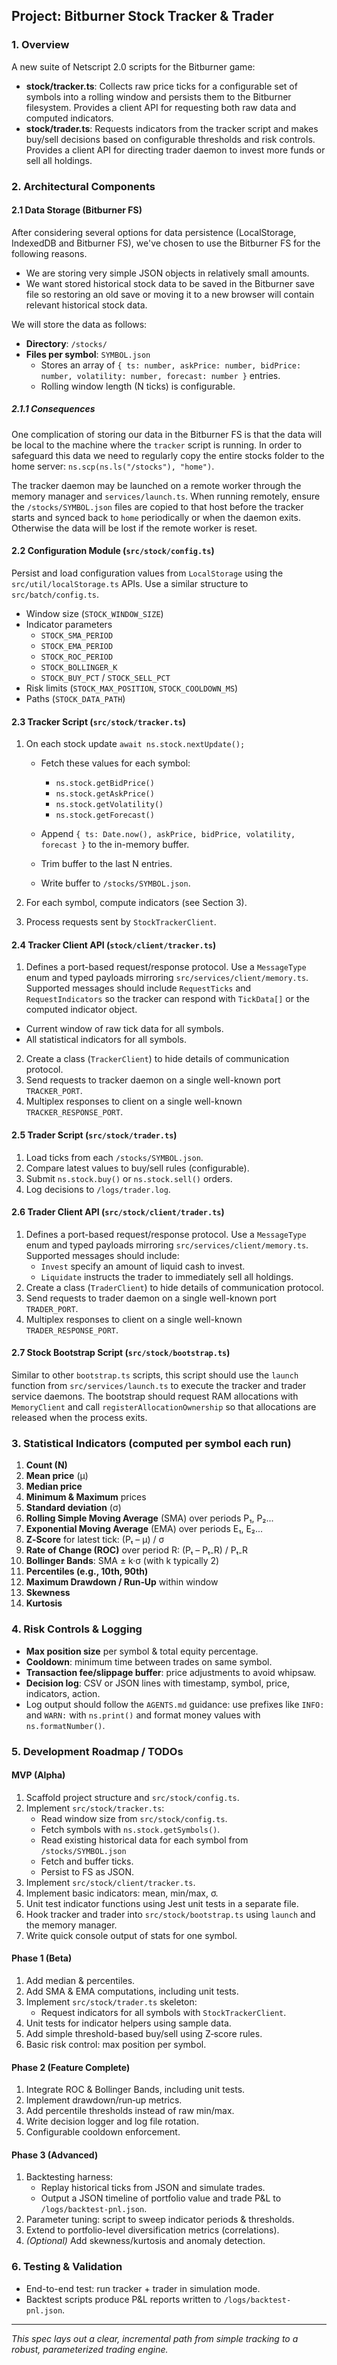 ## Project: Bitburner Stock Tracker & Trader

### 1. Overview

A new suite of Netscript 2.0 scripts for the Bitburner game:

- **stock/tracker.ts**: Collects raw price ticks for a configurable set of
  symbols into a rolling window and persists them to the Bitburner
  filesystem. Provides a client API for requesting both raw data and
  computed indicators.
- **stock/trader.ts**: Requests indicators from the tracker script and
  makes buy/sell decisions based on configurable thresholds and risk
  controls. Provides a client API for directing trader daemon to
  invest more funds or sell all holdings.

### 2. Architectural Components

#### 2.1 Data Storage (Bitburner FS)

After considering several options for data persistence (LocalStorage,
IndexedDB and Bitburner FS), we've chosen to use the Bitburner FS for
the following reasons.

- We are storing very simple JSON objects in relatively small amounts.
- We want stored historical stock data to be saved in the Bitburner
  save file so restoring an old save or moving it to a new browser
  will contain relevant historical stock data.

We will store the data as follows:

- **Directory**: `/stocks/`
- **Files per symbol**: `SYMBOL.json`
  - Stores an array of `{ ts: number, askPrice: number, bidPrice: number, volatility: number, forecast: number }` entries.
  - Rolling window length (N ticks) is configurable.

##### 2.1.1 Consequences

One complication of storing our data in the Bitburner FS is that the
data will be local to the machine where the `tracker` script is
running. In order to safeguard this data we need to regularly copy
the entire stocks folder to the home server:
`ns.scp(ns.ls("/stocks"), "home")`.

The tracker daemon may be launched on a remote worker through the
memory manager and `services/launch.ts`. When running remotely, ensure
the `/stocks/SYMBOL.json` files are copied to that host before the
tracker starts and synced back to `home` periodically or when the
daemon exits. Otherwise the data will be lost if the remote worker is
reset.

#### 2.2 Configuration Module (`src/stock/config.ts`)

Persist and load configuration values from `LocalStorage` using the
`src/util/localStorage.ts` APIs. Use a similar structure to
`src/batch/config.ts`.

- Window size (`STOCK_WINDOW_SIZE`)
- Indicator parameters
  - `STOCK_SMA_PERIOD`
  - `STOCK_EMA_PERIOD`
  - `STOCK_ROC_PERIOD`
  - `STOCK_BOLLINGER_K`
  - `STOCK_BUY_PCT` / `STOCK_SELL_PCT`
- Risk limits (`STOCK_MAX_POSITION`, `STOCK_COOLDOWN_MS`)
- Paths (`STOCK_DATA_PATH`)

#### 2.3 Tracker Script (`src/stock/tracker.ts`)

1. On each stock update `await ns.stock.nextUpdate();`
   - Fetch these values for each symbol:
     - `ns.stock.getBidPrice()`
     - `ns.stock.getAskPrice()`
     - `ns.stock.getVolatility()`
     - `ns.stock.getForecast()`

   - Append `{ ts: Date.now(), askPrice, bidPrice, volatility, forecast }` to the in-memory buffer.
   - Trim buffer to the last N entries.
   - Write buffer to `/stocks/SYMBOL.json`.

2. For each symbol, compute indicators (see Section 3).
3. Process requests sent by `StockTrackerClient`.

#### 2.4 Tracker Client API (`stock/client/tracker.ts`)

1. Defines a port-based request/response protocol. Use a `MessageType`
   enum and typed payloads mirroring
   `src/services/client/memory.ts`. Supported messages should include
   `RequestTicks` and `RequestIndicators` so the tracker can respond
   with `TickData[]` or the computed indicator object.

- Current window of raw tick data for all symbols.
- All statistical indicators for all symbols.

2. Create a class (`TrackerClient`) to hide details of
   communication protocol.
3. Send requests to tracker daemon on a single well-known port `TRACKER_PORT`.
4. Multiplex responses to client on a single well-known `TRACKER_RESPONSE_PORT`.

#### 2.5 Trader Script (`src/stock/trader.ts`)

1. Load ticks from each `/stocks/SYMBOL.json`.
2. Compare latest values to buy/sell rules (configurable).
3. Submit `ns.stock.buy()` or `ns.stock.sell()` orders.
4. Log decisions to `/logs/trader.log`.

#### 2.6 Trader Client API (`src/stock/client/trader.ts`)

1. Defines a port-based request/response protocol. Use a `MessageType`
   enum and typed payloads mirroring
   `src/services/client/memory.ts`. Supported messages should include:
   - `Invest` specify an amount of liquid cash to invest.
   - `Liquidate` instructs the trader to immediately sell all
     holdings.
2. Create a class (`TraderClient`) to hide details of communication
   protocol.
3. Send requests to trader daemon on a single well-known port `TRADER_PORT`.
4. Multiplex responses to client on a single well-known `TRADER_RESPONSE_PORT`.

#### 2.7 Stock Bootstrap Script (`src/stock/bootstrap.ts`)

Similar to other `bootstrap.ts` scripts, this script should use the
`launch` function from `src/services/launch.ts` to execute the tracker
and trader service daemons. The bootstrap should request RAM
allocations with `MemoryClient` and call
`registerAllocationOwnership` so that allocations are released when the
process exits.

### 3. Statistical Indicators (computed per symbol each run)

1. **Count (N)**
2. **Mean price** (μ)
3. **Median price**
4. **Minimum & Maximum** prices
5. **Standard deviation** (σ)
6. **Rolling Simple Moving Average** (SMA) over periods P₁, P₂...
7. **Exponential Moving Average** (EMA) over periods E₁, E₂...
8. **Z‑Score** for latest tick: (Pₜ – μ) / σ
9. **Rate of Change (ROC)** over period R: (Pₜ – Pₜ₋R) / Pₜ₋R
10. **Bollinger Bands**: SMA ± k·σ (with k typically 2)
11. **Percentiles (e.g., 10th, 90th)**
12. **Maximum Drawdown / Run‑Up** within window
13. **Skewness**
14. **Kurtosis**

### 4. Risk Controls & Logging

- **Max position size** per symbol & total equity percentage.
- **Cooldown**: minimum time between trades on same symbol.
- **Transaction fee/slippage buffer**: price adjustments to avoid whipsaw.
- **Decision log**: CSV or JSON lines with timestamp, symbol, price, indicators, action.
- Log output should follow the `AGENTS.md` guidance: use prefixes like
  `INFO:` and `WARN:` with `ns.print()` and format money values with
  `ns.formatNumber()`.

### 5. Development Roadmap / TODOs

#### MVP (Alpha)

1. Scaffold project structure and `src/stock/config.ts`.
2. Implement `src/stock/tracker.ts`:
   - Read window size from `src/stock/config.ts`.
   - Fetch symbols with `ns.stock.getSymbols()`.
   - Read existing historical data for each symbol from `/stocks/SYMBOL.json`
   - Fetch and buffer ticks.
   - Persist to FS as JSON.
3. Implement `src/stock/client/tracker.ts`.
4. Implement basic indicators: mean, min/max, σ.
5. Unit test indicator functions using Jest unit tests in a separate file.
6. Hook tracker and trader into `src/stock/bootstrap.ts` using
   `launch` and the memory manager.
7. Write quick console output of stats for one symbol.

#### Phase 1 (Beta)

1. Add median & percentiles.
2. Add SMA & EMA computations, including unit tests.
3. Implement `src/stock/trader.ts` skeleton:
   - Request indicators for all symbols with `StockTrackerClient`.
4. Unit tests for indicator helpers using sample data.
5. Add simple threshold-based buy/sell using Z‑score rules.
6. Basic risk control: max position per symbol.

#### Phase 2 (Feature Complete)

1. Integrate ROC & Bollinger Bands, including unit tests.
2. Implement drawdown/run‑up metrics.
3. Add percentile thresholds instead of raw min/max.
4. Write decision logger and log file rotation.
5. Configurable cooldown enforcement.

#### Phase 3 (Advanced)

1. Backtesting harness:
   - Replay historical ticks from JSON and simulate trades.
   - Output a JSON timeline of portfolio value and trade P&L to `/logs/backtest-pnl.json`.
2. Parameter tuning: script to sweep indicator periods & thresholds.
3. Extend to portfolio-level diversification metrics (correlations).
4. _(Optional)_ Add skewness/kurtosis and anomaly detection.

### 6. Testing & Validation

- End-to-end test: run tracker + trader in simulation mode.
- Backtest scripts produce P&L reports written to `/logs/backtest-pnl.json`.

---

_This spec lays out a clear, incremental path from simple tracking to a robust, parameterized trading engine._
